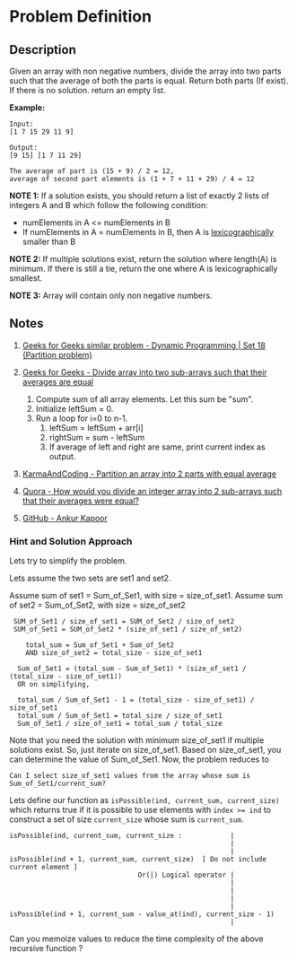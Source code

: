 # Problem Definition

## Description

Given an array with non negative numbers, divide the array into two parts such that the average of both the parts is equal. Return both parts (If exist). If there is no solution. return an empty list.

**Example:**

```text
Input:
[1 7 15 29 11 9]

Output:
[9 15] [1 7 11 29]

The average of part is (15 + 9) / 2 = 12,
average of second part elements is (1 + 7 + 11 + 29) / 4 = 12
```

**NOTE 1:** If a solution exists, you should return a list of exactly 2 lists of integers A and B which follow the following condition:

* numElements in A <= numElements in B
* If numElements in A = numElements in B, then A is [lexicographically](https://en.wikipedia.org/wiki/Lexicographical_order) smaller than B

**NOTE 2:** If multiple solutions exist, return the solution where length(A) is minimum. If there is still a tie, return the one where A is lexicographically smallest.

**NOTE 3:** Array will contain only non negative numbers.

## Notes

1. [Geeks for Geeks similar problem - Dynamic Programming | Set 18 (Partition problem)](https://www.geeksforgeeks.org/dynamic-programming-set-18-partition-problem/)
1. [Geeks for Geeks - Divide array into two sub-arrays such that their averages are equal](https://www.geeksforgeeks.org/divide-array-two-sub-arrays-averages-equal/)

    1. Compute sum of all array elements. Let this sum be "sum".
    1. Initialize leftSum = 0.
    1. Run a loop for i=0 to n-1.
        1. leftSum  = leftSum + arr[i]
        1. rightSum = sum - leftSum
        1. If average of left and right are same, print current index as output.

1. [KarmaAndCoding - Partition an array into 2 parts with equal average](https://karmaandcoding.blogspot.com/2012/01/partition-array-into-2-parts-with-equal.html)
1. [Quora - How would you divide an integer array into 2 sub-arrays such that their averages were equal?](https://www.quora.com/How-would-you-divide-an-integer-array-into-2-sub-arrays-such-that-their-averages-were-equal)
1. [GitHub - Ankur Kapoor](https://github.com/ankur-kapoor/Algos/blob/ab29a8e4392c011d8c28c9056a99ae81a3a28685/com/interviewbit/DP/AveragePartition.java)

### Hint and Solution Approach

Lets try to simplify the problem.

Lets assume the two sets are set1 and set2.

Assume sum of set1 = Sum_of_Set1, with size = size_of_set1.
Assume sum of set2 = Sum_of_Set2, with size = size_of_set2

```text
 SUM_of_Set1 / size_of_set1 = SUM_of_Set2 / size_of_set2
 SUM_of_Set1 = SUM_of_Set2 * (size_of_set1 / size_of_set2)

    total_sum = Sum_of_Set1 + Sum_of_Set2
    AND size_of_set2 = total_size - size_of_set1

  Sum_of_Set1 = (total_sum - Sum_of_Set1) * (size_of_set1 / (total_size - size_of_set1))
  OR on simplifying,

  total_sum / Sum_of_Set1 - 1 = (total_size - size_of_set1) / size_of_set1
  total_sum / Sum_of_Set1 = total_size / size_of_set1
  Sum_of_Set1 / size_of_set1 = total_sum / total_size
```

Note that you need the solution with minimum size_of_set1 if multiple solutions exist. 
So, just iterate on size_of_set1. 
Based on size_of_set1, you can determine the value of Sum_of_Set1. 
Now, the problem reduces to

```text
Can I select size_of_set1 values from the array whose sum is Sum_of_Set1/current_sum?
```

Lets define our function as `isPossible(ind, current_sum, current_size)` which returns true if it is possible to use elements with `index >= ind` to construct a set of size `current_size` whose sum is `current_sum`.

```text
isPossible(ind, current_sum, current_size :            |
                                                       |
                                                       |  isPossible(ind + 1, current_sum, current_size)  [ Do not include current element ]
                                Or(|) Logical operator |
                                                       |
                                                       |
                                                       |
                                                       |  isPossible(ind + 1, current_sum - value_at(ind), current_size - 1)
                                                       |
```

Can you memoize values to reduce the time complexity of the above recursive function ?